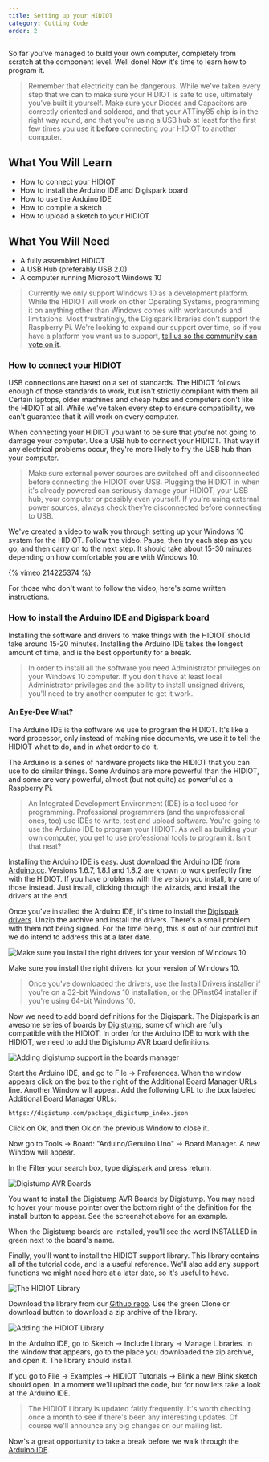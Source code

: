```yaml
---
title: Setting up your HIDIOT
category: Cutting Code
order: 2
---
```


So far you've managed to build your own computer, completely from scratch at the component level. Well done! Now it's time to learn how to program it.

> Remember that electricity can be dangerous. While we've taken every step that we can to make sure your HIDIOT is safe to use, ultimately you've built it yourself. Make sure your Diodes and Capacitors are correctly oriented and soldered, and that your ATTiny85 chip is in the right way round, and that you're using a USB hub at least for the first few times you use it **before** connecting your HIDIOT to another computer.

## What You Will Learn

* How to connect your HIDIOT
* How to install the Arduino IDE and Digispark board
* How to use the Arduino IDE
* How to compile a sketch
* How to upload a sketch to your HIDIOT

## What You Will Need

* A fully assembled HIDIOT
* A USB Hub (preferably USB 2.0)
* A computer running Microsoft Windows 10

> Currently we only support Windows 10 as a development platform. While the HIDIOT will work on other Operating Systems, programming it on anything other than Windows comes with workarounds and limitations. Most frustratingly, the Digispark libraries don't support the Raspberry Pi. We're looking to expand our support over time, so if you have a platform you want us to support, [tell us so the community can vote on it](https://reddit.com/r/hidiot/).

### How to connect your HIDIOT

USB connections are based on a set of standards. The HIDIOT follows enough of those standards to work, but isn't strictly compliant with them all. Certain laptops, older machines and cheap hubs and computers don't like the HIDIOT at all. While we've taken every step to ensure compatibility, we can't guarantee that it will work on every computer.

When connecting your HIDIOT you want to be sure that you're not going to damage your computer. Use a USB hub to connect your HIDIOT. That way if any electrical problems occur, they're more likely to fry the USB hub than your computer.

> Make sure external power sources are switched off and disconnected before connecting the HIDIOT over USB. Plugging the HIDIOT in when it's already powered can seriously damage your HIDIOT, your USB hub, your computer or possibly even yourself. If you're using external power sources, always check they're disconnected before connecting to USB.

We've created a video to walk you through setting up your Windows 10 system for the HIDIOT. Follow the video. Pause, then try each step as you go, and then carry on to the next step. It should take about 15-30 minutes depending on how comfortable you are with Windows 10.

{% vimeo 214225374 %}<br />

For those who don't want to follow the video, here's some written instructions.

### How to install the Arduino IDE and Digispark board

Installing the software and drivers to make things with the HIDIOT should take around 15-20 minutes. Installing the Arduino IDE takes the longest amount of time, and is the best opportunity for a break.

> In order to install all the software you need Administrator privileges on your Windows 10 computer. If you don't have at least local Administrator privileges and the ability to install unsigned drivers, you'll need to try another computer to get it work.

#### An Eye-Dee What?

The Arduino IDE is the software we use to program the HIDIOT. It's like a word processor, only instead of making nice documents, we use it to tell the HIDIOT what to do, and in what order to do it.

The Arduino is a series of hardware projects like the HIDIOT that you can use to do similar things. Some Arduinos are more powerful than the HIDIOT, and some are very powerful, almost (but not quite) as powerful as a Raspberry Pi.

> An Integrated Development Environment (IDE) is a tool used for programming. Professional programmers (and the unprofessional ones, too) use IDEs to write, test and upload software. You're going to use the Arduino IDE to program your HIDIOT. As well as building your own computer, you get to use professional tools to program it. Isn't that neat?

Installing the Arduino IDE is easy. Just download the Arduino IDE from [Arduino.cc](https://www.arduino.cc/en/Main/Software). Versions 1.6.7, 1.8.1 and 1.8.2 are known to work perfectly fine with the HIDIOT. If you have problems with the version you install, try one of those instead. Just install, clicking through the wizards, and install the drivers at the end.

Once you've installed the Arduino IDE, it's time to install the [Digispark drivers](https://github.com/digistump/DigistumpArduino/releases/download/1.6.7/Digistump.Drivers.zip). Unzip the archive and install the drivers. There's a small problem with them not being signed. For the time being, this is out of our control but we do intend to address this at a later date.

![Make sure you install the right drivers for your version of Windows 10](/images/hidiot_drivers.png)

Make sure you install the right drivers for your version of Windows 10.

> Once you've downloaded the drivers, use the Install Drivers installer if you're on a 32-bit Windows 10 installation, or the DPinst64 installer if you're using 64-bit Windows 10.

Now we need to add board definitions for the Digispark. The Digispark is an awesome series of boards by [Digistump](https://digistump.com/), some of which are fully compatible with the HIDIOT. In order for the Arduino IDE to work with the HIDIOT, we need to add the Digistump AVR board definitions.

![Adding digistump support in the boards manager](/images/arduino_boards_manager.png)

Start the Arduino IDE, and go to File -> Preferences. When the window appears click on the box to the right of the Additional Board Manager URLs line. Another Window will appear. Add the following URL to the box labeled Additional Board Manager URLs:

	https://digistump.com/package_digistump_index.json

Click on Ok, and then Ok on the previous Window to close it.

Now go to Tools -> Board: "Arduino/Genuino Uno" -> Board Manager. A new Window will appear.

In the Filter your search box, type digispark and press return.

![Digistump AVR Boards](/images/digistump_definition.png)

You want to install the Digistump AVR Boards by Digistump. You may need to hover your mouse pointer over the bottom right of the definition for the install button to appear. See the screenshot above for an example.

When the Digistump boards are installed, you'll see the word INSTALLED in green next to the board's name.

Finally, you'll want to install the HIDIOT support library. This library contains all of the tutorial code, and is a useful reference. We'll also add any support functions we might need here at a later date, so it's useful to have.

![The HIDIOT Library](/images/hidiot_library.png)

Download the library from our [Github repo](https://github.com/rawhex/hidiot-tutorials). Use the green Clone or download button to download a zip archive of the library.

![Adding the HIDIOT Library](/images/adding_hidiot_library.png)

In the Arduino IDE, go to Sketch -> Include Library -> Manage Libraries. In the window that appears, go to the place you downloaded the zip archive, and open it. The library should install.

If you go to File -> Examples -> HIDIOT Tutorials -> Blink a new Blink sketch should open. In a moment we'll upload the code, but for now lets take a look at the Arduino IDE.

> The HIDIOT Library is updated fairly frequently. It's worth checking once a month to see if there's been any interesting updates. Of course we'll announce any big changes on our mailing list.

Now's a great opportunity to take a break before we walk through the [Arduino IDE](/cutting_code/using_the_arduino_ide/).
